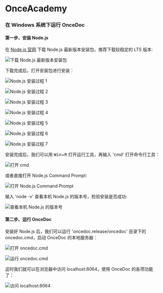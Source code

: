 # OnceAcademy

### 在 Windows 系统下运行 OnceDoc    

#### 第一步、安装 Node.js

在 [Node.js 官网](nodejs.org) 下载 Node.js 最新版本安装包，推荐下载较稳定的 LTS 版本:  
  
![下载 Node.js 最新版本安装包][1]  
  
下载完成后，打开安装包进行安装：  
  
![Node.js 安装过程 1][2]  
  
![Node.js 安装过程 2][3]  
  
![Node.js 安装过程 3][4]  
  
![Node.js 安装过程 4][5]  
  
![Node.js 安装过程 5][6]  
  
![Node.js 安装过程 6][7]  
  
![Node.js 安装过程 7][8]  
  
安装完成后，我们可以用 <kbd>Win</kbd>+<kbd>R</kbd> 打开运行工具，再输入 'cmd' 打开命令行工具：  
  
![打开 cmd][9]  
  
或者直接打开 Node.js Command Prompt:  
  
![打开 Node.js Command Prompt][10]  

输入 'node -v' 查看本机 Node.js 的版本号，检验安装是否成功:  
  
![查看本机 Node.js 的版本号][11]
  
#### 第二步、运行 OnceDoc

安装好 Node.js 后，我们可以运行 'oncedoc.release/oncedoc' 目录下的 oncedoc.cmd，启动 OnceDoc 的本地服务器：  
  
![打开 oncedoc.cmd][12]  
  
![运行 oncedoc.cmd][13]  
  
这时我们就可以在浏览器中访问 localhost:8064，使用 OnceDoc 的各项功能了：  
  
![访问 localhost:8064][14]  





[1]: https://raw.githubusercontent.com/OnceDoc/images/gh-pages/OnceAcademy/Win_run_OnceDoc/nodejs_official_website.png
[2]: https://raw.githubusercontent.com/OnceDoc/images/gh-pages/OnceAcademy/Win_run_OnceDoc/nodejs_installing_1.png
[3]: https://raw.githubusercontent.com/OnceDoc/images/gh-pages/OnceAcademy/Win_run_OnceDoc/nodejs_installing_2.png
[4]: https://raw.githubusercontent.com/OnceDoc/images/gh-pages/OnceAcademy/Win_run_OnceDoc/nodejs_installing_3.png
[5]: https://raw.githubusercontent.com/OnceDoc/images/gh-pages/OnceAcademy/Win_run_OnceDoc/nodejs_installing_4.png
[6]: https://raw.githubusercontent.com/OnceDoc/images/gh-pages/OnceAcademy/Win_run_OnceDoc/nodejs_installing_5.png
[7]: https://raw.githubusercontent.com/OnceDoc/images/gh-pages/OnceAcademy/Win_run_OnceDoc/nodejs_installing_6.png
[8]: https://raw.githubusercontent.com/OnceDoc/images/gh-pages/OnceAcademy/Win_run_OnceDoc/nodejs_installing_7.png
[9]: https://raw.githubusercontent.com/OnceDoc/images/gh-pages/OnceAcademy/Win_run_OnceDoc/run_cmd.png
[10]: https://raw.githubusercontent.com/OnceDoc/images/gh-pages/OnceAcademy/Win_run_OnceDoc/nodejs_command_prompt.png
[11]: https://raw.githubusercontent.com/OnceDoc/images/gh-pages/OnceAcademy/Win_run_OnceDoc/cmd_node_version.png
[12]: https://raw.githubusercontent.com/OnceDoc/images/gh-pages/OnceAcademy/Win_run_OnceDoc/oncedoc_cmd_path.png
[13]: https://raw.githubusercontent.com/OnceDoc/images/gh-pages/OnceAcademy/Win_run_OnceDoc/oncedoc_cmd_running.png
[14]: https://raw.githubusercontent.com/OnceDoc/images/gh-pages/OnceAcademy/Win_run_OnceDoc/visiting_localhost.png
